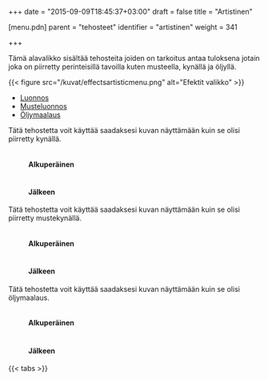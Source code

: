 +++
date = "2015-09-09T18:45:37+03:00"
draft = false
title = "Artistinen"

[menu.pdn]
	parent = "tehosteet"
	identifier = "artistinen"
	weight = 341

+++

Tämä alavalikko sisältää tehosteita joiden on tarkoitus antaa tuloksena jotain joka on piirretty perinteisillä tavoilla kuten musteella, kynällä ja öljyllä.

{{< figure src="/kuvat/effectsartisticmenu.png" alt="Efektit valikko" >}}

<div id="tabs">
	<ul>
		<li><a href="#PencilSketch">Luonnos</a></li>
		<li><a href="#InkSketch">Musteluonnos</a></li>
		<li><a href="#OilPainting">Öljymaalaus</a></li>
	</ul>
	<div id="PencilSketch">
		<p>Tätä tehostetta voit käyttää saadaksesi kuvan näyttämään kuin se olisi piirretty kynällä.</p>
		<figure class="bunder border">
			<img src="/resurssit/liquidlime_original.jpg" alt="">
			<figcaption>
				<h4>Alkuperäinen</h4>
			</figcaption>
		</figure>
		<figure class="bunder border">
			<img src="/resurssit/liquidlime_pencilsketch.jpg" alt="">
			<figcaption>
				<h4>Jälkeen</h4>
			</figcaption>
		</figure>
	</div>
	<div id="InkSketch">
		<p>Tätä tehostetta voit käyttää saadaksesi kuvan näyttämään kuin se olisi piirretty mustekynällä.</p>			
		<figure class="bunder border">
			<img src="/resurssit/cass_original.jpg" alt="">
			<figcaption>
				<h4>Alkuperäinen</h4>
			</figcaption>
		</figure>
		<figure class="bunder border">
			<img src="/resurssit/cass_inksketch.jpg" alt="">
			<figcaption>
				<h4>Jälkeen</h4>
			</figcaption>
		</figure>
	</div>
	<div id="OilPainting">
		<p>Tätä tehostetta voit käyttää saadaksesi kuvan näyttämään kuin se olisi öljymaalaus.</p>
		<figure class="bunder border">
			<img src="/resurssit/cass_original.jpg" alt="">
			<figcaption>
				<h4>Alkuperäinen</h4>
			</figcaption>
		</figure>
		<figure class="bunder border">
			<img src="/resurssit/cass_oilpainting.jpg" alt="">
			<figcaption>
				<h4>Jälkeen</h4>
			</figcaption>
		</figure>
	</div>
</div>

{{< tabs >}}
